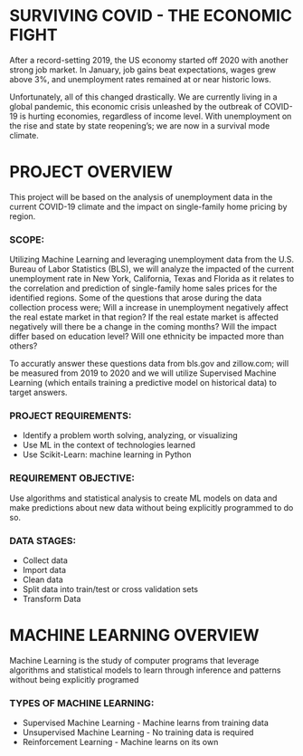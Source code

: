 # SURVIVING COVID - THE ECONOMIC FIGHT 

After a record-setting 2019, the US economy started off 2020 with another strong job market. In January, job gains beat expectations, wages grew above 3%, and unemployment rates remained at or near historic lows. 

Unfortunately, all of this changed drastically. We are currently living in a global pandemic, this economic crisis unleashed by the outbreak of COVID-19 is hurting economies, regardless of income level. With unemployment on the rise and state by state reopening’s; we are now in a survival mode climate.  



# PROJECT OVERVIEW
This project will be based on the analysis of unemployment data in the current COVID-19 climate and the impact on single-family home pricing by region.

### SCOPE:
Utilizing Machine Learning and leveraging unemployment data from the U.S. Bureau of Labor Statistics (BLS), 
we will analyze the impacted of the current unemployment rate in New York, California, Texas and Florida as it relates to the correlation and prediction of single-family home sales prices for the identified regions. Some of the questions that arose during the data collection process were; Will a increase in unemployment negatively affect the real estate market in that region? If the real estate market is affected negatively will there be a change in the coming months? Will the impact differ based on education level? Will one ethnicity be impacted more than others? 

To accuratly answer these questions data from bls.gov and zillow.com; will be measured from 2019 to 2020 and we will utilize Supervised Machine Learning (which entails training a predictive model on historical data) to target answers.

### PROJECT REQUIREMENTS:
 * Identify a problem worth solving, analyzing, or visualizing
 * Use ML in the context of technologies learned 
 * Use Scikit-Learn: machine learning in Python

### REQUIREMENT OBJECTIVE:
Use algorithms and statistical analysis to create ML models on data and make predictions about new data without being explicitly programmed to do so.

### DATA STAGES:
   * Collect data 
   * Import data
   * Clean data 
   * Split data into train/test or cross validation sets 
   * Transform Data

# MACHINE LEARNING OVERVIEW 
Machine Learning is the study of computer programs that leverage algorithms and statistical models to learn through inference and patterns without being explicitly programed

### TYPES OF MACHINE LEARNING:
   * Supervised Machine Learning - Machine learns from training data
   * Unsupervised Machine Learning - No training data is required 
   * Reinforcement Learning - Machine learns on its own 












